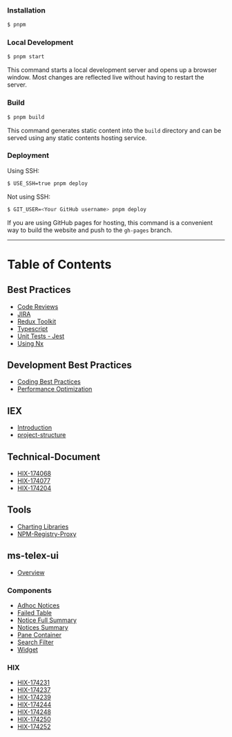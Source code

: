 ### Installation

```bash
$ pnpm
```

### Local Development

```bash
$ pnpm start
```

This command starts a local development server and opens up a browser window. Most changes are reflected live without having to restart the server.

### Build

```bash
$ pnpm build
```

This command generates static content into the `build` directory and can be served using any static contents hosting service.

### Deployment

Using SSH:

```bash
$ USE_SSH=true pnpm deploy
```

Not using SSH:

```bash
$ GIT_USER=<Your GitHub username> pnpm deploy
```

If you are using GitHub pages for hosting, this command is a convenient way to build the website and push to the `gh-pages` branch.


-----------
# Table of Contents


## Best Practices
- [Code Reviews](docs/Best%20Practices/Code%20Reviews/Intro.md)
- [JIRA](docs/Best%20Practices/JIRA/Intro.md)
- [Redux Toolkit](docs/Best%20Practices/Redux%20Toolkit/Intro.md)
- [Typescript](docs/Best%20Practices/Typescript/Intro.md)
- [Unit Tests - Jest](docs/Best%20Practices/Unit%20Tests%20-%20Jest/Intro.md)
- [Using Nx](docs/Best%20Practices/Using%20Nx/Intro.md)

## Development Best Practices
- [Coding Best Practices](docs/Development-Best-Practices/Coding-Best-Practices.md)
- [Performance Optimization](docs/Development-Best-Practices/Performance-Optimization.md)

## IEX
- [Introduction](docs/IEX/intro.md)
- [project-structure](docs/IEX/project-structure.md)

## Technical-Document
- [HIX-174068](docs/Technical-Document/24.3/HIX-174068.md)
- [HIX-174077](docs/Technical-Document/24.3/HIX-174077.md)
- [HIX-174204](docs/Technical-Document/24.3/HIX-174204.md)

## Tools
- [Charting Libraries](docs/Tools/Charting%20Libraries/Introduction.md)
- [NPM-Registry-Proxy](docs/Tools/NPM-Registry-Proxy/Intro.md)

## ms-telex-ui
- [Overview](docs/24.3/ms-telex-ui/Overview.md)

### Components
- [Adhoc Notices](docs/24.3/ms-telex-ui/Components/AdhocNotices.md)
- [Failed Table](docs/24.3/ms-telex-ui/Components/FailedTable.md)
- [Notice Full Summary](docs/24.3/ms-telex-ui/Components/NoticeFullSummary.md)
- [Notices Summary](docs/24.3/ms-telex-ui/Components/NoticesSummary.md)
- [Pane Container](docs/24.3/ms-telex-ui/Components/PaneContainer.md)
- [Search Filter](docs/24.3/ms-telex-ui/Components/SearchFilter.md)
- [Widget](docs/24.3/ms-telex-ui/Components/Widget.md)

### HIX
- [HIX-174231](docs/24.3/ms-telex-ui/HIX/HIX-174231.md)
- [HIX-174237](docs/24.3/ms-telex-ui/HIX/HIX-174237.md)
- [HIX-174239](docs/24.3/ms-telex-ui/HIX/HIX-174239.md)
- [HIX-174244](docs/24.3/ms-telex-ui/HIX/HIX-174244.md)
- [HIX-174248](docs/24.3/ms-telex-ui/HIX/HIX-174248.md)
- [HIX-174250](docs/24.3/ms-telex-ui/HIX/HIX-174250.md)
- [HIX-174252](docs/24.3/ms-telex-ui/HIX/HIX-174252.md)
